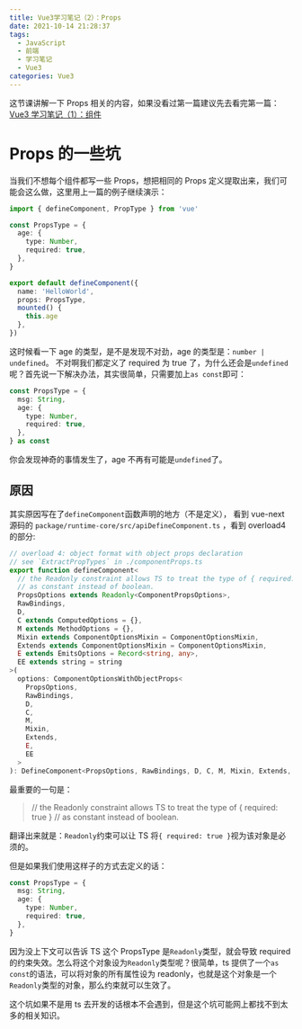 ```yaml
---
title: Vue3学习笔记（2）：Props
date: 2021-10-14 21:28:37
tags:
  - JavaScript
  - 前端
  - 学习笔记
  - Vue3
categories: Vue3
---
```


这节课讲解一下 Props 相关的内容，如果没看过第一篇建议先去看完第一篇： [Vue3 学习笔记（1）：组件](/Vue3/Vue3学习笔记（1）：组件/)

<!-- more -->

# Props 的一些坑

当我们不想每个组件都写一些 Props，想把相同的 Props 定义提取出来，我们可能会这么做，这里用上一篇的例子继续演示：

```ts
import { defineComponent, PropType } from 'vue'

const PropsType = {
  age: {
    type: Number,
    required: true,
  },
}

export default defineComponent({
  name: 'HelloWorld',
  props: PropsType,
  mounted() {
    this.age
  },
})
```

这时候看一下 age 的类型，是不是发现不对劲，age 的类型是：`number | undefined`。
不对啊我们都定义了 required 为 true 了，为什么还会是`undefined`呢？首先说一下解决办法，其实很简单，只需要加上`as const`即可：

```ts
const PropsType = {
  msg: String,
  age: {
    type: Number,
    required: true,
  },
} as const
```

你会发现神奇的事情发生了，age 不再有可能是`undefined`了。

## 原因

其实原因写在了`defineComponent`函数声明的地方（不是定义），
看到 vue-next 源码的 `package/runtime-core/src/apiDefineComponent.ts` ，看到 overload4 的部分:

```ts
// overload 4: object format with object props declaration
// see `ExtractPropTypes` in ./componentProps.ts
export function defineComponent<
  // the Readonly constraint allows TS to treat the type of { required: true }
  // as constant instead of boolean.
  PropsOptions extends Readonly<ComponentPropsOptions>,
  RawBindings,
  D,
  C extends ComputedOptions = {},
  M extends MethodOptions = {},
  Mixin extends ComponentOptionsMixin = ComponentOptionsMixin,
  Extends extends ComponentOptionsMixin = ComponentOptionsMixin,
  E extends EmitsOptions = Record<string, any>,
  EE extends string = string
>(
  options: ComponentOptionsWithObjectProps<
    PropsOptions,
    RawBindings,
    D,
    C,
    M,
    Mixin,
    Extends,
    E,
    EE
  >
): DefineComponent<PropsOptions, RawBindings, D, C, M, Mixin, Extends, E, EE>
```

最重要的一句是：

> // the Readonly constraint allows TS to treat the type of { required: true }
> // as constant instead of boolean.

翻译出来就是：`Readonly`约束可以让 TS 将`{ required: true }`视为该对象是必须的。

但是如果我们使用这样子的方式去定义的话：

```ts
const PropsType = {
  msg: String,
  age: {
    type: Number,
    required: true,
  },
}
```

因为没上下文可以告诉 TS 这个 PropsType 是`Readonly`类型，就会导致 required 的约束失效。怎么将这个对象设为`Readonly`类型呢？很简单，ts 提供了一个`as const`的语法，可以将对象的所有属性设为 readonly，也就是这个对象是一个`Readonly`类型的对象，那么约束就可以生效了。

这个坑如果不是用 ts 去开发的话根本不会遇到，但是这个坑可能网上都找不到太多的相关知识。
